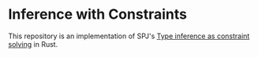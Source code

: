 # Inference with Constraints

This repository is an implementation of SPJ's [Type inference as constraint solving](https://youtu.be/-TJGhGa04F8) in Rust.
